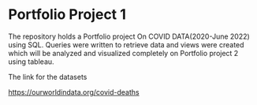 # Portfolio Project 1

The repository holds a Portfolio project
On COVID DATA(2020-June 2022) using SQL.
Queries were written to retrieve data and views were created which will be analyzed and visualized completely
on Portfolio project 2 using tableau. 


The link for the datasets

https://ourworldindata.org/covid-deaths
